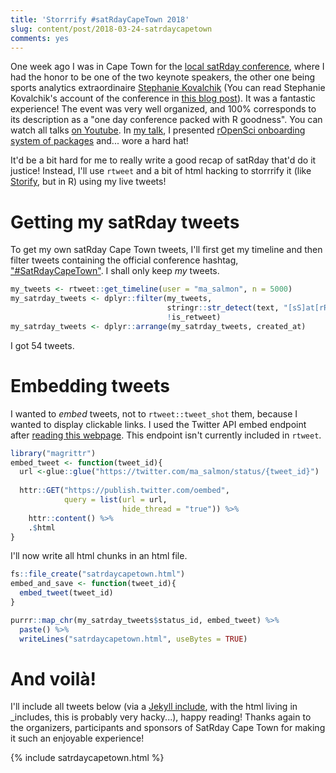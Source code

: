 ```yaml
---
title: 'Storrrify #satRdayCapeTown 2018'
slug: content/post/2018-03-24-satrdaycapetown
comments: yes
---
```



One week ago I was in Cape Town for the [local satRday conference](https://capetown2017.satrdays.org/), where I had the honor to be one of the two keynote speakers, the other one being sports analytics extraordinaire [Stephanie Kovalchik](http://on-the-t.com/) (You can read Stephanie Kovalchik's account of the conference in [this blog post](http://on-the-t.com/2018/03/16/satrday-capetown/)). It was a fantastic experience! The event was very well organized, and 100% corresponds to its description as a "one day conference packed with R goodness". You can watch all talks [on Youtube](https://www.youtube.com/watch?v=NiMqIMKY3RA&list=PLQPtslMzGu4oDr6hjKm1aQ2XN7P35vCbk). In [my talk](https://www.youtube.com/watch?v=lZ3deq52qCk), I presented [rOpenSci onboarding system of packages](https://github.com/ropensci/onboarding/) and... wore a hard hat! 

It'd be a bit hard for me to really write a good recap of satRday that'd do it justice! Instead, I'll use `rtweet` and a bit of html hacking to storrrify it (like [Storify](https://storify.com/), but in R) using my live tweets!

<!--more-->

# Getting my satRday tweets

To get my own satRday Cape Town tweets, I'll first get my timeline and then filter tweets containing the official conference hashtag, ["#SatRdayCapeTown"](https://twitter.com/search?q=%23satrdaycapetown&src=tyah). I shall only keep _my_ tweets.


```r
my_tweets <- rtweet::get_timeline(user = "ma_salmon", n = 5000)
my_satrday_tweets <- dplyr::filter(my_tweets,
                                   stringr::str_detect(text, "[sS]at[rR]day[cC]ape[tT]own"),
                                   !is_retweet)
my_satrday_tweets <- dplyr::arrange(my_satrday_tweets, created_at)
```

I got 54 tweets. 

# Embedding tweets

I wanted to _embed_ tweets, not to `rtweet::tweet_shot` them, because I wanted to display clickable links. I used the Twitter API embed endpoint after [reading this webpage](https://dev.twitter.com/web/embedded-tweets). This endpoint isn't currently included in `rtweet`.


```r
library("magrittr")
embed_tweet <- function(tweet_id){
  url <-glue::glue("https://twitter.com/ma_salmon/status/{tweet_id}") 
  
  httr::GET("https://publish.twitter.com/oembed",
            query = list(url = url,
                         hide_thread = "true")) %>%
    httr::content() %>%
    .$html
}
```

I'll now write all html chunks in an html file.



```r
fs::file_create("satrdaycapetown.html")
embed_and_save <- function(tweet_id){
  embed_tweet(tweet_id) 
}

purrr::map_chr(my_satrday_tweets$status_id, embed_tweet) %>%
  paste() %>%
  writeLines("satrdaycapetown.html", useBytes = TRUE)
```

# And voilà!

I'll include all tweets below (via a [Jekyll include](https://stackoverflow.com/questions/28030858/jekyll-include-html-partial-inside-markdown-file), with the html living in _includes, this is probably very hacky...), happy reading! Thanks again to the organizers, participants and sponsors of SatRday Cape Town for making it such an enjoyable experience!

{% include satrdaycapetown.html %}
